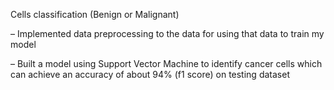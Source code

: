  Cells classification (Benign or Malignant)  
 
– Implemented data preprocessing to the data for using that data to train my model  

– Built a model using Support Vector Machine to identify cancer cells which can achieve an accuracy of about 94%
(f1 score) on testing dataset
